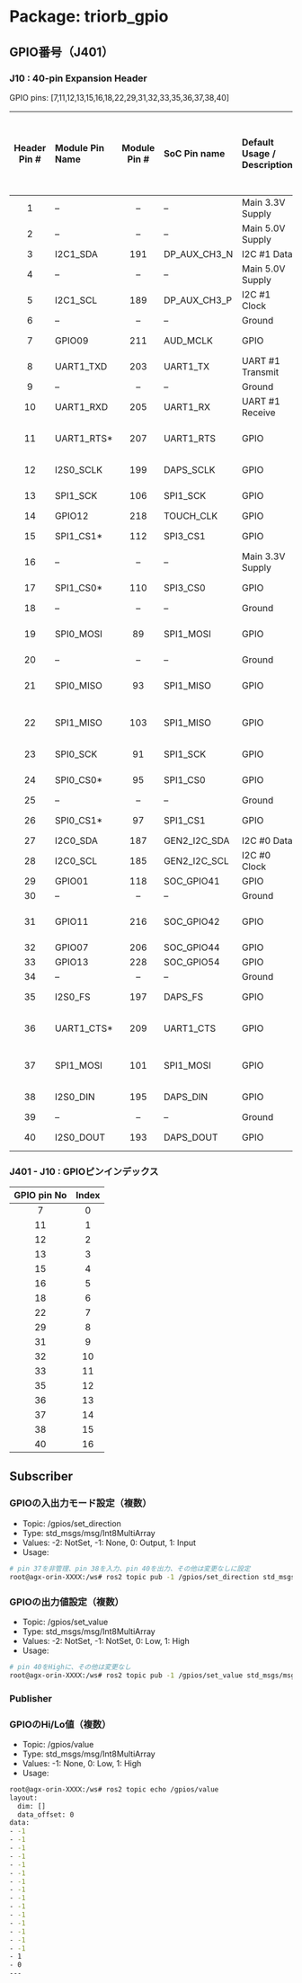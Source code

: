# Package: triorb_gpio
## GPIO番号（J401）
### J10 : 40-pin Expansion Header
GPIO pins: [7,11,12,13,15,16,18,22,29,31,32,33,35,36,37,38,40]

|Header Pin #|Module Pin Name|Module Pin #|SoC Pin name|Default Usage / Description|Alternate Functionality|Pin Drive or Power Pin Max Current|SoC GPIO Port #|
|:--:|:--|:--:|:--|:--|:--|:--|:--:|
|1|–|–|–|Main 3.3V Supply|–|1A|–|
|2|–|–|–|Main 5.0V Supply|–|1A|–|
|3|I2C1_SDA|191|DP_AUX_CH3_N|I2C #1 Data|–|±2mA|–|
|4|–|–|–|Main 5.0V Supply|–|1A|–|
|5|I2C1_SCL|189|DP_AUX_CH3_P|I2C #1 Clock|–|±2mA|–|
|6|–|–|–|Ground|–|–|–|
|7|GPIO09|211|AUD_MCLK|GPIO|Audio Master Clock|±20µA|PS.04|
|8|UART1_TXD|203|UART1_TX|UART #1 Transmit|GPIO|±20µA|PR.02|
|9|–|–|–|Ground|–|–|–|
|10|UART1_RXD|205|UART1_RX|UART #1 Receive|GPIO|±20µA|PR.03|
|11|UART1_RTS*|207|UART1_RTS|GPIO|UART #2 Request to Send|±20µA|PR.04|
|12|I2S0_SCLK|199|DAPS_SCLK|GPIO|Audio I2S #0 Clock|±20µA|PT.05|
|13|SPI1_SCK|106|SPI1_SCK|GPIO|SPI #1 Shift Clock|±20µA|PY.00|
|14|GPIO12|218|TOUCH_CLK|GPIO|–|–|–|
|15|SPI1_CS1*|112|SPI3_CS1|GPIO|SPI #1 Chip Select #1|±20µA|PCC.04|
|16|–|–|–|Main 3.3V Supply|–|±20µA|PY.04|
|17|SPI1_CS0*|110|SPI3_CS0|GPIO|SPI #0 Chip Select #0|1A|–|
|18|–|–|–|Ground|–|±20µA|PZ.05|
|19|SPI0_MOSI|89|SPI1_MOSI|GPIO|SPI #0 Master Out/Slave In|±20µA|PZ.05|
|20|–|–|–|Ground|–|–|–|
|21|SPI0_MISO|93|SPI1_MISO|GPIO|SPI #0 Master In/Slave Out|±20µA|PZ.04|
|22|SPI1_MISO|103|SPI1_MISO|GPIO|SPI #1 Master In/Slave Out|±20µA|PY.01|
|23|SPI0_SCK|91|SPI1_SCK|GPIO|SPI #0 Shift Clock|±20µA|PZ.03|
|24|SPI0_CS0*|95|SPI1_CS0|GPIO|SPI #0 Chip Select #0|±20µA|PZ.06|
|25|–|–|–|Ground|–|–|–|
|26|SPI0_CS1*|97|SPI1_CS1|GPIO|SPI #0 Chip Select #1|±20µA|PZ.07|
|27|I2C0_SDA|187|GEN2_I2C_SDA|I2C #0 Data|GPIO|±2mA|PDD.00|
|28|I2C0_SCL|185|GEN2_I2C_SCL|I2C #0 Clock|GPIO|±2mA|PCC.07|
|29|GPIO01|118|SOC_GPIO41|GPIO|–|±20µA|PQ.05|
|30|–|–|–|Ground|–|–|–|
|31|GPIO11|216|SOC_GPIO42|GPIO|General Purpose Clock #1|±20µA|PQ.06|
|32|GPIO07|206|SOC_GPIO44|GPIO|PWM|±20µA|PR.00|
|33|GPIO13|228|SOC_GPIO54|GPIO|PWM|±20µA|PN.01|
|34|–|–|–|Ground|–|–|–|
|35|I2S0_FS|197|DAPS_FS|GPIO|Audio I2S #0 Field Select|±20µA|PU.00|
|36|UART1_CTS*|209|UART1_CTS|GPIO|UART #1 Clear to Send|±20µA|PR.05|
|37|SPI1_MOSI|101|SPI1_MOSI|GPIO|SPI #1 Master Out/Slave In|±20µA|PY.02|
|38|I2S0_DIN|195|DAPS_DIN|GPIO|Audio I2S #0 Data in|±20µA|PT.07|
|39|–|–|–|Ground|–|–|–|
|40|I2S0_DOUT|193|DAPS_DOUT|GPIO|Audio I2S #0 Data Out|±20µA|PT.06|

### J401 - J10 : GPIOピンインデックス
|GPIO pin No|Index|
|:--:|:--:|
|7|0|
|11|1|
|12|2|
|13|3|
|15|4|
|16|5|
|18|6|
|22|7|
|29|8|
|31|9|
|32|10|
|33|11|
|35|12|
|36|13|
|37|14|
|38|15|
|40|16|

## Subscriber
### GPIOの入出力モード設定（複数）
- Topic: /gpios/set_direction
- Type: std_msgs/msg/Int8MultiArray
- Values: -2: NotSet, -1: None, 0: Output, 1: Input
- Usage: 
```bash
# pin 37を非管理、pin 38を入力、pin 40を出力、その他は変更なしに設定
root@agx-orin-XXXX:/ws# ros2 topic pub -1 /gpios/set_direction std_msgs/msg/Int8MultiArray 'data: [-2,-2,-2,-2,-2,-2,-2,-2,-2,-2,-2,-2,-2,-2,-1,1,0]'
```

### GPIOの出力値設定（複数）
- Topic: /gpios/set_value
- Type: std_msgs/msg/Int8MultiArray
- Values: -2: NotSet, -1: NotSet, 0: Low, 1: High
- Usage:
```bash
# pin 40をHighに、その他は変更なし
root@agx-orin-XXXX:/ws# ros2 topic pub -1 /gpios/set_value std_msgs/msg/Int8MultiArray 'data: [-2,-2,-2,-2,-2,-2,-2,-2,-2,-2,-2,-2,-2,-2,-1,-1,1]'
```

### Publisher
### GPIOのHi/Lo値（複数）
- Topic: /gpios/value
- Type: std_msgs/msg/Int8MultiArray
- Values: -1: None, 0: Low, 1: High
- Usage: 
```bash
root@agx-orin-XXXX:/ws# ros2 topic echo /gpios/value
layout:
  dim: []
  data_offset: 0
data:
- -1
- -1
- -1
- -1
- -1
- -1
- -1
- -1
- -1
- -1
- -1
- -1
- -1
- -1
- -1
- 1
- 0
---
```